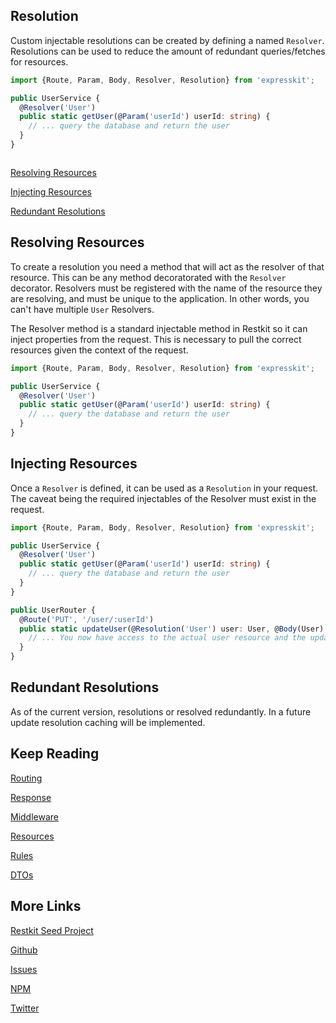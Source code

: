 Resolution
----------

Custom injectable resolutions can be created by defining a named `Resolver`.
Resolutions can be used to reduce the amount of redundant queries/fetches for
resources.

```typescript
import {Route, Param, Body, Resolver, Resolution} from 'expresskit';

public UserService {
  @Resolver('User')
  public static getUser(@Param('userId') userId: string) {
    // ... query the database and return the user
  }
}



```

[Resolving Resources](#resolver)

[Injecting Resources](#resolution)

[Redundant Resolutions](#redundant)

<a name="resolver"></a>
## Resolving Resources

To create a resolution you need a method that will act as the resolver of that
resource. This can be any method decoratorated with the `Resolver` decorator.
Resolvers must be registered with the name of the resource they are resolving,
and must be unique to the application. In other words, you can't have multiple
`User` Resolvers.

The Resolver method is a standard injectable method in Restkit so it can inject
properties from the request. This is necessary to pull the correct resources
given the context of the request.

```typescript
import {Route, Param, Body, Resolver, Resolution} from 'expresskit';

public UserService {
  @Resolver('User')
  public static getUser(@Param('userId') userId: string) {
    // ... query the database and return the user
  }
}
```

<a name="resolution"></a>
## Injecting Resources

Once a `Resolver` is defined, it can be used as a `Resolution` in your request.
The caveat being the required injectables of the Resolver must exist in the
request.

```typescript
import {Route, Param, Body, Resolver, Resolution} from 'expresskit';

public UserService {
  @Resolver('User')
  public static getUser(@Param('userId') userId: string) {
    // ... query the database and return the user
  }
}

public UserRouter {
  @Route('PUT', '/user/:userId')
  public static updateUser(@Resolution('User') user: User, @Body(User) update: User) {
    // ... You now have access to the actual user resource and the update resource
  }
}
```

<a name="redundant"></a>
## Redundant Resolutions

As of the current version, resolutions or resolved redundantly. In a future update
resolution caching will be implemented.

## Keep Reading

[Routing](/route/README.md)

[Response](/response/README.md)

[Middleware](/middleware/README.md)

[Resources](/resource/README.md)

[Rules](/rule/README.md)

[DTOs](/dto/README.md)

## More Links

[Restkit Seed Project](https://github.com/iamchairs/restkit-seed)

[Github](https://github.com/iamchairs/restkit)

[Issues](https://github.com/iamchairs/restkit/issues)

[NPM](https://www.npmjs.com/package/restkit)

[Twitter](https://twitter.com/micahwllmsn)